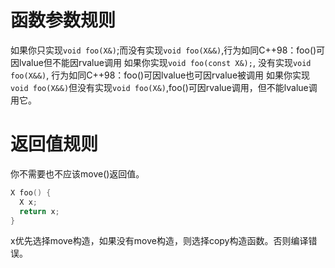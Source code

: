 # 函数参数规则
如果你只实现`void foo(X&)`;而没有实现`void foo(X&&)`,行为如同C++98：foo()可因lvalue但不能因rvalue调用
如果你实现`void foo(const X&);`, 没有实现`void foo(X&&)`, 行为如同C++98：foo()可因lvalue也可因rvalue被调用
如果你实现`void foo(X&&)`但没有实现`void foo(X&)`,foo()可因rvalue调用，但不能lvalue调用它。

# 返回值规则
你不需要也不应该move()返回值。
```cpp
X foo() {
  X x;
  return x;
}
```
x优先选择move构造，如果没有move构造，则选择copy构造函数。否则编译错误。